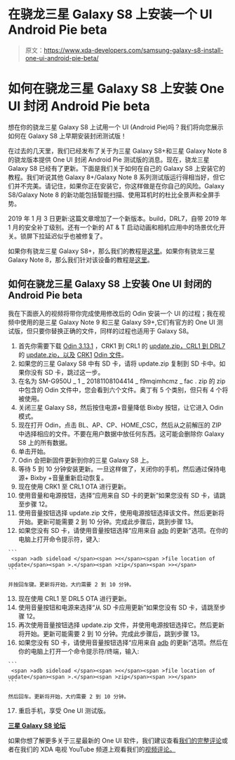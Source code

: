 # 在骁龙三星 Galaxy S8 上安装一个 UI Android Pie beta

> 原文：<https://www.xda-developers.com/samsung-galaxy-s8-install-one-ui-android-pie-beta/>

# 如何在骁龙三星 Galaxy S8 上安装 One UI 封闭 Android Pie beta

想在你的骁龙三星 Galaxy S8 上试用一个 UI (Android Pie)吗？我们将向您展示如何在 Galaxy S8 上早期安装封闭测试版！

在过去的几天里，我们已经发布了关于为三星 Galaxy S8+和三星 Galaxy Note 8 的骁龙版本提供 One UI 封闭 Android Pie 测试版的消息。现在，骁龙三星 Galaxy S8 已经有了更新。下面是我们关于如何在自己的 Galaxy S8 上安装它的教程。我们听说其他 Galaxy 8+/Galaxy Note 8 系列测试版运行得相当好，但它们并不完美。请记住，如果你正在安装它，你这样做是在你自己的风险。Galaxy S8/Galaxy Note 8 的新功能包括智能扫描、使用耳机时的杜比全景声和全屏手势。

2019 年 1 月 3 日更新:这篇文章增加了一个新版本。build，DRL7，自带 2019 年 1 月的安全补丁级别。还有一个新的 AT & T 启动动画和相机应用中的场景优化开关。锁屏下拉延迟似乎也被修复了。

如果你有骁龙三星 Galaxy S8+，那么我们的教程是[这里](https://www.xda-developers.com/samsung-galaxy-s8-snapdragon-install-closed-one-ui-android-pie-beta/)。如果你有骁龙三星 Galaxy Note 8，那么我们针对该设备的教程是[这里](https://www.xda-developers.com/samsung-galaxy-note-8-install-one-ui-android-pie-beta/)。

## 如何在骁龙三星 Galaxy S8 上安装 One UI 封闭的 Android Pie beta

我在下面嵌入的视频将带你完成使用修改后的 Odin 安装一个 UI 的过程；我在视频中使用的是三星 Galaxy Note 9 和三星 Galaxy S9+,它们有官方的 One UI 测试版，但只要你替换正确的文件，同样的过程也适用于 Galaxy S8。

1.  首先你需要下载 [Odin 3.13.1](https://forum.xda-developers.com/attachment.php?attachmentid=4446947&d=1521037501) ，CRK1 到 CRL1 的 [update.zip，CRL1 到 DRL7](https://firmware.science/download?url=48927/1488/SS-G950USQU5CRK1-to-S5CRL1-UP) 的 [update.zip，以及](https://firmware.science/download?url=48927/1488/SS-G950USQS5CRL1-to-U5DRL7-UP) [CRK1](https://updato.com/firmware-archive-select-model?record=56E68A0DFB3F11E89F15FA163EE8F90B) [Odin 文件](https://updato.com/firmware-archive-select-model?record=56E68A0DFB3F11E89F15FA163EE8F90B)。
2.  如果您的三星 Galaxy S8 中有 SD 卡，请将 update.zip 复制到 SD 卡中。如果你没有 SD 卡，跳过这一步。
3.  在名为 SM-G950U _ 1 _ 20181108104414 _ f9mqimhcmz _ fac . zip 的 zip 中包含的 Odin 文件中，您会看到六个文件。奥丁有 5 个类别，但只有 4 个将被使用。
4.  关闭三星 Galaxy S8，然后按住电源+音量降低 Bixby 按钮，让它进入 Odin 模式。
5.  现在打开 Odin，点击 BL、AP、CP、HOME_CSC，然后从之前解压的 ZIP 中选择相应的文件。不要在用户数据中放任何东西。这可能会删除你 Galaxy S8 上的所有数据。
6.  单击开始。
7.  Odin 会把新固件更新到你的三星 Galaxy S8 上。
8.  等待 5 到 10 分钟安装更新。一旦这样做了，关闭你的手机，然后通过保持电源+ Bixby +音量重新启动恢复。
9.  现在使用 CRK1 至 CRL1 OTA 进行更新。
10.  使用音量和电源按钮，选择“应用来自 SD 卡的更新”如果您没有 SD 卡，请跳至步骤 12。
11.  使用音量按钮选择 update.zip 文件，使用电源按钮选择该文件。然后更新将开始。更新可能需要 2 到 10 分钟。完成此步骤后，跳到步骤 13。
12.  如果您没有 SD 卡，请使用音量按钮选择“应用来自 [adb](https://www.xda-developers.com/install-adb-windows-macos-linux/) 的更新”选项。在你的电脑上打开命令提示符，键入:

    ```
     <span >adb sideload </span><span ><</span><span >file location of update</span><span >.</span><span >zip</span><span >></span> 
    ```

    并按回车键。更新将开始，大约需要 2 到 10 分钟。
13.  现在使用 CRL1 至 DRL5 OTA 进行更新。
14.  使用音量按钮和电源来选择“从 SD 卡应用更新”如果您没有 SD 卡，请跳至步骤 12。
15.  再次使用音量按钮选择 update.zip 文件，并使用电源按钮选择它。然后更新将开始。更新可能需要 2 到 10 分钟。完成此步骤后，跳到步骤 13。
16.  如果您没有 SD 卡，请使用音量按钮选择“应用来自 [adb](https://www.xda-developers.com/install-adb-windows-macos-linux/) 的更新”选项。然后在你的电脑上打开一个命令提示符/终端，输入:

    ```
     <span >adb sideload </span><span ><</span><span >file location of update</span><span >.</span><span >zip</span><span >></span> 
    ```

    然后回车。更新将开始，大约需要 2 到 10 分钟。
17.  重启手机，享受 One UI 测试版。

[**三星 Galaxy S8 论坛**](https://forum.xda-developers.com/galaxy-s8)

如果你想了解更多关于三星最新的 One UI 软件，我们建议查看[我们的完整评论](https://www.xda-developers.com/samsung-one-ui-review-android-pie-galaxy-s9-galaxy-note-9/)或者在我们的 XDA 电视 YouTube 频道上观看我们的[视频评论。](https://www.youtube.com/watch?v=tKJkUM18oK4)
